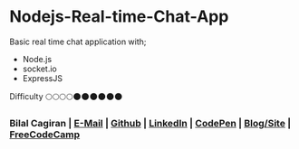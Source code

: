 # Nodejs-Real-time-Chat-App
Basic real time chat application with;
* Node.js 
* socket.io
* ExpressJS

Difficulty :full_moon::full_moon::full_moon::full_moon::new_moon::new_moon::new_moon::new_moon::new_moon::new_moon:

### Bilal Cagiran  | [E-Mail](mailto:bcagiran@hotmail.com) | [Github](https://github.com/extwiii/) | [LinkedIn](https://linkedin.com/in/bilalcagiran) | [CodePen](http://codepen.io/extwiii/) | [Blog/Site](http://bilalcagiran.com) | [FreeCodeCamp](https://www.freecodecamp.com/extwiii) 


